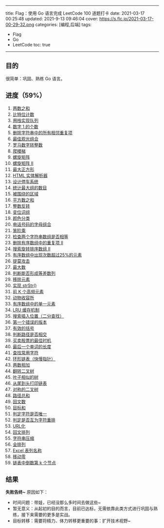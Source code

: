 ----
title: Flag：使用 Go 语言完成 LeetCode 100 道题打卡
date: 2021-03-17 00:25:48
updated: 2021-9-13 09:46:04
cover: https://s.flc.io/2021-03-17-00-29-32.png
categories: [编程,后端]
tags: 
- Flag
- Go
- LeetCode
toc: true
----

## 目的

很简单：巩固、熟练 Go 语言。

## 进度（59%）

<!-- more -->

1. [两数之和](/leetcode-two-sum/)
2. [比特位计数](/leetcode-counting-bits/)
3. [用栈实现队列](/leetcode-implement-queue-using-stacks/)
4. [数字 1 的个数](/leetcode-number-of-digit-one/)
5. [删除字符串中的所有相邻重复项](/leetcode-remove-all-adjacent-duplicates-in-string/)
6. [最佳观光组合](/leetcode-best-sightseeing-pair/)
7. [罗马数字转整数](/leetcode-roman-to-integer/)
8. [爬楼梯](/leetcode-climbing-stairs/)
9. [螺旋矩阵](/leetcode-spiral-matrix/)
10. [螺旋矩阵 II](/leetcode-spiral-matrix-ii/)
11. [最大正方形](/leetcode-maximal-square/)
12. [HTML 实体解析器](/leetcode-html-entity-parser/)
13. [设计停车系统](/leetcode-design-parking-system/)
14. [统计最大组的数目](/leetcode-count-largest-group/)
15. [被围绕的区域](/leetcode-surrounded-regions/)
16. [平方数之和](/leetcode-sum-of-square-numbers/)
17. [整数反转](/leetcode-reverse-integer/)
18. [变位词组](/leetcode-group-anagrams-lcci/)
19. [颜色分类](/leetcode-sort-colors/)
20. [电话号码的字母组合](/leetcode-letter-combinations-of-a-phone-number/)
21. [笨阶乘](/leetcode-clumsy-factorial/)
22. [检查两个字符串数组是否相等](/leetcode-check-if-two-string-arrays-are-equivalent/)
23. [删除有序数组中的重复项 II](/leetcode-remove-duplicates-from-sorted-array-ii/)
24. [搜索旋转排序数组 II](/leetcode-search-in-rotated-sorted-array-ii/)
25. [有序数组中出现次数超过25%的元素](/leetcode-element-appearing-more-than-25-in-sorted-array/)
26. [提莫攻击](/leetcode-teemo-attacking/)
27. [最大数](/leetcode-largest-number/)
28. [判断能否形成等差数列](/leetcode-can-make-arithmetic-progression-from-sequence/)
29. [移除元素](/leetcode-remove-element/)
30. [实现 strStr()](/leetcode-implement-strstr/)
31. [前 K 个高频元素](/leetcode-top-k-frequent-elements/)
32. [动物收容所](/leetcode-animal-shelter-lcci/)
33. [有序数组中的单一元素](/leetcode-single-element-in-a-sorted-array/)
34. [LRU 缓存机制](/leetcode-lru-cache/)
35. [搜索插入位置（二分查找）](/leetcode-search-insert-position/)
36. [第一个错误的版本](/leetcode-first-bad-version/)
37. [有效的括号](/leetcode-valid-parentheses/)
38. [判断路径是否相交](/leetcode-path-crossing/)
39. [买卖股票的最佳时机](/leetcode-best-time-to-buy-and-sell-stock/)
40. [最后一个单词的长度](/leetcode-length-of-last-word/)
41. [查找常用字符](/leetcode-find-common-characters/)
42. [环形链表（快慢指针）](/leetcode-linked-list-cycle/)
43. [两数相加](/leetcode-add-two-numbers/)
44. [翻转二叉树](/leetcode-invert-binary-tree/)
45. [叶子相似的树](/leetcode-leaf-similar-trees/)
46. [从尾到头打印链表](/leetcode-cong-wei-dao-tou-da-yin-lian-biao-lcof/)
47. [对称的二叉树](/leetcode-dui-cheng-de-er-cha-shu-lcof/)
48. [路径总和](/leetcode-path-sum/)
49. [回文数](/leetcode-palindrome-number/)
50. [目标和](/leetcode-target-sum/)
51. [判定字符是否唯一](/leetcode-is-unique-lcci/)
52. [判定是否互为字符重排](/leetcode-check-permutation-lcci/)
53. [URL化](/leetcode-string-to-url-lcci/)
54. [回文排列](/leetcode-palindrome-permutation-lcci/)
55. [字符串压缩](/leetcode-compress-string-lcci/)
56. [全排列](/leetcode-permutations/)
57. [Excel 表列名称](/leetcode-excel-sheet-column-title/)
58. [移动零](/leetcode-move-zeroes/)
59. [链表中倒数第 k 个节点](/leetcode-lian-biao-zhong-dao-shu-di-kge-jie-dian-lcof/)

## 结果

**失败告终~** 原因如下：

- 时间问题：带娃，已经没那么多时间去做这些~
- 暂无意义：从起初的目的而言，目前已达标，无需依靠此类方式进行巩固与熟练，接下来需要的更多是实战。
- 目标转移：需要将精力、体力转移更重要的事：扩开技术视野~